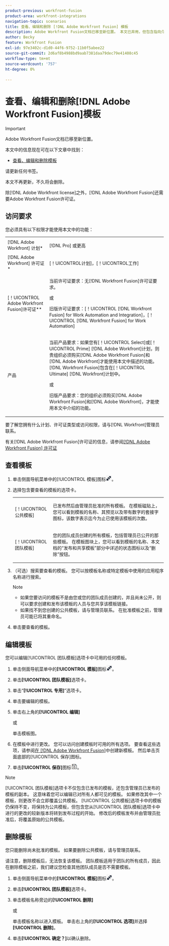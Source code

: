 ```yaml
---
product-previous: workfront-fusion
product-area: workfront-integrations
navigation-topic: scenarios
title: 查看、编辑和删除 [!DNL Adobe Workfront Fusion] 模板
description: Adobe Workfront Fusion文档已移至新位置。 本文已弃用，但包含指向介绍此功能的新文章的链接。
author: Becky
feature: Workfront Fusion
exl-id: 97e3402c-d1d0-44f6-9752-11b0f5abee22
source-git-commit: 2d6af8b4988bd9aab7381daa79dec79e41408c45
workflow-type: tm+mt
source-wordcount: '757'
ht-degree: 0%

---
```


# 查看、编辑和删除[!DNL Adobe Workfront Fusion]模板

>[!IMPORTANT]
>
>Adobe Workfront Fusion文档已移至新位置。
>
>本文中的信息现在可在以下文章中找到：
>
>* [查看、编辑和删除模板](https://experienceleague.adobe.com/docs/workfront-fusion/using/create-and-manage-templates/view-edit-and-delete-fusion-templates.html)
>
>请更新任何书签。
>
>本文不再更新，不久将会删除。

除[!DNL Adobe Workfront license]之外，[!DNL Adobe Workfront Fusion]还需要Adobe Workfront Fusion许可证。

## 访问要求

您必须具有以下权限才能使用本文中的功能：

<table style="table-layout:auto"> 
 <col> 
 <col> 
 <tbody> 
  <tr> 
    <td role="rowheader">[!DNL Adobe Workfront] 计划*</td> 
   <td> <p>[!DNL Pro] 或更高</p> </td> 
  </tr> 
  <tr data-mc-conditions=""> 
   <td role="rowheader">[!DNL Adobe Workfront] 许可证*</td> 
   <td> <p>[！UICONTROL计划]，[！UICONTROL工作]</p> </td> 
  </tr> 
  <tr> 
   <td role="rowheader">[！UICONTROL Adobe Workfront Fusion]许可证**</td> 
  <td>
   <p>当前许可证要求：无[!DNL Workfront Fusion]许可证要求。</p>
   <p>或</p>
   <p>旧版许可证要求：[！UICONTROL [!DNL Workfront Fusion] for Work Automation and Integration]，[！UICONTROL [!DNL Workfront Fusion] for Work Automation]</p>
   </td>  
  </tr> 
  <tr> 
   <td role="rowheader">产品</td> 
   <td>
   <p>当前产品要求：如果您有[！UICONTROL Select]或[！UICONTROL Prime] [!DNL Adobe Workfront]计划，则贵组织必须购买[!DNL Adobe Workfront Fusion]和[!DNL Adobe Workfront]才能使用本文中描述的功能。 [!DNL Workfront Fusion]包含在[！UICONTROL Ultimate] [!DNL Workfront]计划中。</p>
   <p>或</p>
   <p>旧版产品要求：您的组织必须购买[!DNL Adobe Workfront Fusion]和[!DNL Adobe Workfront]，才能使用本文中介绍的功能。</p>
   </td> 
  </tr> 
 </tbody> 
</table>

要了解您拥有什么计划、许可证类型或访问权限，请与[!DNL Workfront]管理员联系。

有关[!DNL Adobe Workfront Fusion]许可证的信息，请参阅[[!DNL Adobe Workfront Fusion] 许可证](../../../workfront-fusion/get-started/license-automation-vs-integration.md)

## 查看模板

1. 单击侧面导航菜单中的[!UICONTROL 模板]图标![](assets/fusion-template-icon.png)。
1. 选择包含要查看的模板的选项卡。

   <table style="table-layout:auto"> 
    <col> 
    <col> 
    <tbody> 
     <tr> 
      <td role="rowheader">[！UICONTROL公共模板]</td> 
      <td> <p> 已发布然后由管理员批准的所有模板。 在模板磁贴上，您可以看到模板的名称、其预览以及带有数字的套接字图标，该数字表示迄今为止已使用该模板的次数。</p> </td> 
     </tr> 
     <tr> 
      <td role="rowheader">[！UICONTROL团队模板]</td> 
      <td> <p>您的团队成员创建的所有模板，包括管理员已公开的那些模板。 在模板图块上，您可以看到模板的名称、本文档的“发布和共享模板”部分中详述的状态图标以及“删除”按钮。</p> </td> 
     </tr> 
    </tbody> 
   </table>

1. （可选）搜索要查看的模板。 您可以按模板名称或特定模板中使用的应用程序名称进行搜索。

   >[!NOTE]
   >
   >* 如果您要访问的模板不是由您或您的团队成员创建的，并且尚未公开，则可以要求创建和发布该模板的人员与您共享该模板链接。
   >* 如果找不到您创建的公共模板，请与管理员联系。 在批准模板之前，管理员可能已将其重命名。


1. 单击要查看的模板。

## 编辑模板

您可以编辑[!UICONTROL 团队模板]选项卡中可用的任何模板。

1. 单击侧面导航菜单中的&#x200B;**[!UICONTROL 模板]**&#x200B;图标![](assets/fusion-template-icon.png)。
1. 单击&#x200B;**[!UICONTROL 团队模板]**&#x200B;选项卡。
1. 单击“**[!UICONTROL 专用]**”选项卡。
1. 单击要编辑的模板。
1. 单击右上角的&#x200B;**[!UICONTROL 编辑]**

   或

   单击模板图。

1. 在模板中进行更改。 您可以访问创建模板时可用的所有选项。 要查看这些选项，请参阅[在 [!DNL Adobe Workfront Fusion]](../../../workfront-fusion/scenarios/templates/create-new-fusion-templates.md)中创建新模板。 然后单击页面底部的[!UICONTROL 保存]图标。
1. 单击&#x200B;**[!UICONTROL 保存]**&#x200B;图标![](assets/save-icon.png)。

>[!NOTE]
>
>[!UICONTROL 团队模板]选项卡不仅包含已发布的模板，还包含管理员已发布的模板的副本。 这意味着您可以编辑已对所有人都可见的模板。 如果修改其中一个模板，则更改不会立即覆盖公共模板。 [!UICONTROL 公共模板]选项卡中的模板仍保持不变，将保持为公共模板，但包含您从[!UICONTROL 团队模板]选项卡中进行的更改的较新版本将转到发布过程的开始。 修改后的模板发布并由管理员批准后，将覆盖原始的公共模板。

## 删除模板

您只能删除尚未批准的模板。 如果要删除公共模板，请与管理员联系。

请注意，删除模板后，无法恢复该模板。 团队模板适用于团队的所有成员，因此在删除模板之前，我们建议您检查其他团队成员是否不需要模板。

1. 单击侧面导航菜单中的&#x200B;**[!UICONTROL 模板]**&#x200B;图标![](assets/fusion-template-icon.png)。
1. 单击&#x200B;**[!UICONTROL 团队模板]**&#x200B;选项卡。
1. 单击模板名称旁边的&#x200B;**[!UICONTROL 删除]**

   或

   单击模板名称以进入模板。 单击右上角的&#x200B;**[!UICONTROL 选项]**&#x200B;并选择&#x200B;**[!UICONTROL 删除]**。

1. 单击&#x200B;**[!UICONTROL 确定？]**&#x200B;以确认删除。
